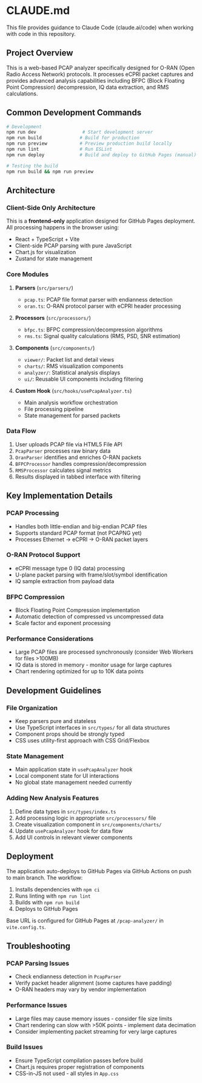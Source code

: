 # CLAUDE.md

This file provides guidance to Claude Code (claude.ai/code) when working with code in this repository.

## Project Overview

This is a web-based PCAP analyzer specifically designed for O-RAN (Open Radio Access Network) protocols. It processes eCPRI packet captures and provides advanced analysis capabilities including BFPC (Block Floating Point Compression) decompression, IQ data extraction, and RMS calculations.

## Common Development Commands

```bash
# Development
npm run dev                 # Start development server
npm run build              # Build for production
npm run preview            # Preview production build locally
npm run lint               # Run ESLint
npm run deploy             # Build and deploy to GitHub Pages (manual)

# Testing the build
npm run build && npm run preview
```

## Architecture

### Client-Side Only Architecture
This is a **frontend-only** application designed for GitHub Pages deployment. All processing happens in the browser using:
- React + TypeScript + Vite
- Client-side PCAP parsing with pure JavaScript
- Chart.js for visualization
- Zustand for state management

### Core Modules

1. **Parsers** (`src/parsers/`)
   - `pcap.ts`: PCAP file format parser with endianness detection
   - `oran.ts`: O-RAN protocol parser with eCPRI header processing

2. **Processors** (`src/processors/`)
   - `bfpc.ts`: BFPC compression/decompression algorithms
   - `rms.ts`: Signal quality calculations (RMS, PSD, SNR estimation)

3. **Components** (`src/components/`)
   - `viewer/`: Packet list and detail views
   - `charts/`: RMS visualization components
   - `analyzer/`: Statistical analysis displays
   - `ui/`: Reusable UI components including filtering

4. **Custom Hook** (`src/hooks/usePcapAnalyzer.ts`)
   - Main analysis workflow orchestration
   - File processing pipeline
   - State management for parsed packets

### Data Flow
1. User uploads PCAP file via HTML5 File API
2. `PcapParser` processes raw binary data
3. `OranParser` identifies and enriches O-RAN packets
4. `BFPCProcessor` handles compression/decompression
5. `RMSProcessor` calculates signal metrics
6. Results displayed in tabbed interface with filtering

## Key Implementation Details

### PCAP Processing
- Handles both little-endian and big-endian PCAP files
- Supports standard PCAP format (not PCAPNG yet)
- Processes Ethernet → eCPRI → O-RAN packet layers

### O-RAN Protocol Support
- eCPRI message type 0 (IQ data) processing
- U-plane packet parsing with frame/slot/symbol identification
- IQ sample extraction from payload data

### BFPC Compression
- Block Floating Point Compression implementation
- Automatic detection of compressed vs uncompressed data
- Scale factor and exponent processing

### Performance Considerations
- Large PCAP files are processed synchronously (consider Web Workers for files >100MB)
- IQ data is stored in memory - monitor usage for large captures
- Chart rendering optimized for up to 10K data points

## Development Guidelines

### File Organization
- Keep parsers pure and stateless
- Use TypeScript interfaces in `src/types/` for all data structures
- Component props should be strongly typed
- CSS uses utility-first approach with CSS Grid/Flexbox

### State Management
- Main application state in `usePcapAnalyzer` hook
- Local component state for UI interactions
- No global state management needed currently

### Adding New Analysis Features
1. Define data types in `src/types/index.ts`
2. Add processing logic in appropriate `src/processors/` file
3. Create visualization component in `src/components/charts/`
4. Update `usePcapAnalyzer` hook for data flow
5. Add UI controls in relevant viewer components

## Deployment

The application auto-deploys to GitHub Pages via GitHub Actions on push to main branch. The workflow:
1. Installs dependencies with `npm ci`
2. Runs linting with `npm run lint`
3. Builds with `npm run build`
4. Deploys to GitHub Pages

Base URL is configured for GitHub Pages at `/pcap-analyzer/` in `vite.config.ts`.

## Troubleshooting

### PCAP Parsing Issues
- Check endianness detection in `PcapParser`
- Verify packet header alignment (some captures have padding)
- O-RAN headers may vary by vendor implementation

### Performance Issues
- Large files may cause memory issues - consider file size limits
- Chart rendering can slow with >50K points - implement data decimation
- Consider implementing packet streaming for very large captures

### Build Issues
- Ensure TypeScript compilation passes before build
- Chart.js requires proper registration of components
- CSS-in-JS not used - all styles in `App.css`